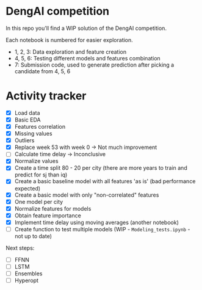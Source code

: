 # DengAI competition

In this repo you'll find a WIP solution of the DengAI competition.

Each notebook is numbered for easier exploration.
* 1, 2, 3: Data exploration and feature creation
* 4, 5, 6: Testing different models and features combination
* 7: Submission code, used to generate prediction after picking a candidate from 4, 5, 6

# Activity tracker
- [X] Load data
- [X] Basic EDA
- [X] Features correlation
- [X] Missing values
- [X] Outliers
- [X] Replace week 53 with week 0 -> Not much improvement
- [ ] Calculate time delay -> Inconclusive
- [X] Normalize values
- [X] Create a time split 80 - 20 per city (there are more years to train and predict for sj than iq)
- [X] Create a basic baseline model with all features 'as is' (bad performance expected)
- [X] Create a basic model with only "non-correlated" features
- [X] One model per city
- [X] Normalize features for models
- [X] Obtain feature importance
- [X] Implement time delay using moving averages (another notebook)
- [ ] Create function to test multiple models (WIP - `Modeling_tests.ipynb` - not up to date)

Next steps:
- [ ] FFNN
- [ ] LSTM
- [ ] Ensembles
- [ ] Hyperopt